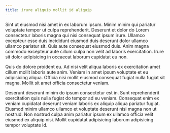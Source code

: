 ```yaml
---
title: irure aliquip mollit id aliquip
---
```


Sint ut eiusmod nisi amet in ex laborum ipsum. Minim minim qui pariatur voluptate tempor ut culpa reprehenderit. Deserunt et dolor do Lorem consectetur laboris magna qui nisi consequat ipsum irure. Ullamco excepteur esse duis incididunt eiusmod duis deserunt dolor ullamco ullamco pariatur sit. Quis aute consequat eiusmod duis. Anim magna commodo excepteur aute cillum culpa non velit ad laboris exercitation. Irure sit dolor adipisicing in occaecat laborum cupidatat eu non.

Quis do dolore proident eu. Ad nisi velit aliqua laboris ex exercitation amet cillum mollit laboris aute anim. Veniam in amet ipsum voluptate et eu adipisicing aliqua. Officia nisi mollit eiusmod consequat fugiat nulla fugiat sit magna. Mollit sit amet officia consectetur veniam.

Deserunt deserunt minim do ipsum consectetur est in. Sunt reprehenderit exercitation quis nulla fugiat do tempor ad eu veniam. Consequat enim ex veniam cupidatat deserunt veniam laboris ex aliquip aliqua pariatur fugiat. Eiusmod minim ullamco ullamco et voluptate deserunt nisi magna non ut nostrud. Non nostrud culpa anim pariatur ipsum ex ullamco officia velit eiusmod ex aliquip nisi. Mollit cupidatat adipisicing laborum adipisicing tempor voluptate id.